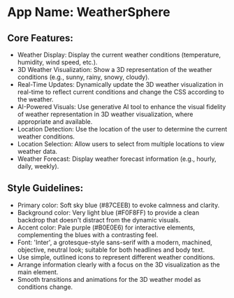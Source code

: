 # **App Name**: WeatherSphere

## Core Features:

- Weather Display: Display the current weather conditions (temperature, humidity, wind speed, etc.).
- 3D Weather Visualization: Show a 3D representation of the weather conditions (e.g., sunny, rainy, snowy, cloudy).
- Real-Time Updates: Dynamically update the 3D weather visualization in real-time to reflect current conditions and change the CSS according to the weather.
- AI-Powered Visuals: Use generative AI tool to enhance the visual fidelity of weather representation in 3D weather visualization, where appropriate and available.
- Location Detection: Use the location of the user to determine the current weather conditions.
- Location Selection: Allow users to select from multiple locations to view weather data.
- Weather Forecast: Display weather forecast information (e.g., hourly, daily, weekly).

## Style Guidelines:

- Primary color: Soft sky blue (#87CEEB) to evoke calmness and clarity.
- Background color: Very light blue (#F0F8FF) to provide a clean backdrop that doesn't distract from the dynamic visuals.
- Accent color: Pale purple (#B0E0E6) for interactive elements, complementing the blues with a contrasting feel.
- Font: 'Inter', a grotesque-style sans-serif with a modern, machined, objective, neutral look; suitable for both headlines and body text.
- Use simple, outlined icons to represent different weather conditions.
- Arrange information clearly with a focus on the 3D visualization as the main element.
- Smooth transitions and animations for the 3D weather model as conditions change.